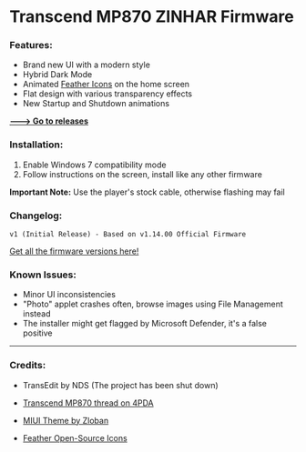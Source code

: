 # Transcend MP870 ZINHAR Firmware

### Features:
- Brand new UI with a modern style
- Hybrid Dark Mode
- Animated [Feather Icons](https://feathericons.com) on the home screen
- Flat design with various transparency effects
- New Startup and Shutdown animations

[**---> Go to releases**](https://github.com/FaridZelli/Transcend-ZINHAR/releases)

### Installation:
1) Enable Windows 7 compatibility mode
2) Follow instructions on the screen, install like any other firmware

**Important Note:** Use the player's stock cable, otherwise flashing may fail

### Changelog:
```
v1 (Initial Release) - Based on v1.14.00 Official Firmware
```

[Get all the firmware versions here!](https://github.com/FaridZelli/Transcend-Firmwares)

### Known Issues:
- Minor UI inconsistencies
- "Photo" applet crashes often, browse images using File Management instead
- The installer might get flagged by Microsoft Defender, it's a false positive
   
---
   
### Credits:

- TransEdit by NDS (The project has been shut down)

- [Transcend MP870 thread on 4PDA](https://4pda.to/forum/index.php?showtopic=294711)

- [MIUI Theme by Zloban](https://4pda.to/forum/index.php?showtopic=294711&st=440#entry50337009)

- [Feather Open-Source Icons](https://feathericons.com)
